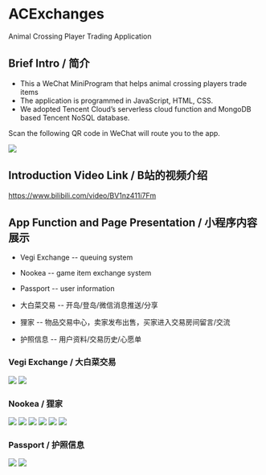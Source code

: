 # ACExchanges
Animal Crossing Player Trading Application

## Brief Intro / 简介
- This a WeChat MiniProgram that helps animal crossing players trade items
- The application is programmed in JavaScript, HTML, CSS.
- We adopted Tencent Cloud’s serverless cloud function and MongoDB based Tencent NoSQL database.

Scan the following QR code in WeChat will route you to the app.

![](https://charlesywl.github.io/VegiExchange/assets/QRCode.png)

## Introduction Video Link / B站的视频介绍
https://www.bilibili.com/video/BV1nz411i7Fm

## App Function and Page Presentation / 小程序内容展示
- Vegi Exchange -- queuing system
- Nookea -- game item exchange system
- Passport -- user information

- 大白菜交易 -- 开岛/登岛/微信消息推送/分享
- 狸家 -- 物品交易中心，卖家发布出售，买家进入交易房间留言/交流
- 护照信息 -- 用户资料/交易历史/心愿单

### Vegi Exchange / 大白菜交易
![](https://charlesywl.github.io/VegiExchange/assets/%E4%BA%A4%E6%98%93%E5%A4%A7%E5%8E%85%E5%8A%9F%E8%83%BD.png)
![](https://charlesywl.github.io/VegiExchange/assets/%E4%BA%A4%E6%98%93%E5%A4%A7%E5%8E%85%E6%88%BF%E9%97%B4.png)

### Nookea / 狸家
![](https://charlesywl.github.io/VegiExchange/assets/%E7%8B%B8%E5%AE%B6%E9%A6%96%E9%A1%B5.png)
![](https://charlesywl.github.io/VegiExchange/assets/%E7%8B%B8%E5%AE%B6%E7%AD%9B%E9%80%89.png)
![](https://charlesywl.github.io/VegiExchange/assets/%E7%8B%B8%E5%AE%B6%E5%8A%9F%E8%83%BD.png)
![](https://charlesywl.github.io/VegiExchange/assets/%E5%BF%83%E6%84%BF%E5%8D%95%E5%8A%9F%E8%83%BD.png)
![](https://charlesywl.github.io/VegiExchange/assets/%E5%95%86%E5%93%81%E6%88%BF%E9%97%B4.jpg)
![](https://charlesywl.github.io/VegiExchange/assets/%E4%BA%A4%E6%98%93%E6%88%BF%E9%97%B4.png)

### Passport / 护照信息
![](https://charlesywl.github.io/VegiExchange/assets/%E6%8A%A4%E7%85%A7%E9%A6%96%E9%A1%B5.png)
![](https://charlesywl.github.io/VegiExchange/assets/%E6%88%91%E7%9A%84%E4%BA%A4%E6%98%93%E5%8A%9F%E8%83%BD.png)
